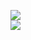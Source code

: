 [![](https://img.shields.io/badge/Made%20With-Github%20Spray-lightgrey.svg?style=for-the-badge&logo=github)](https://github.com/Annihil/github-spray#13857)  
[![](https://i.imgur.com/2DrTn0Z.gif)](https://github.com/Annihil/github-spray)